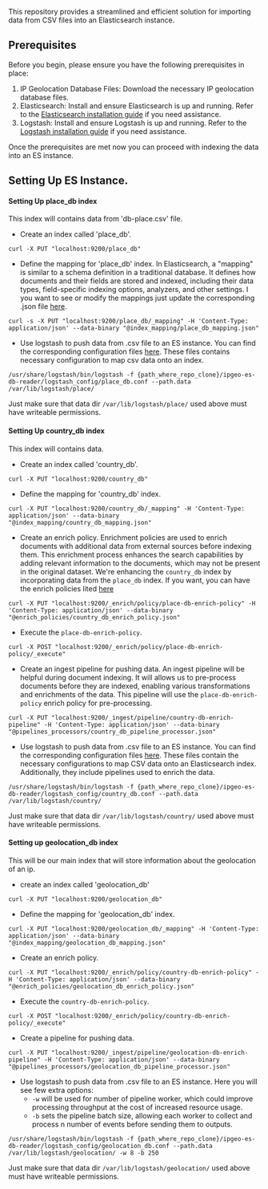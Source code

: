 This repository provides a streamlined and efficient solution for importing data from CSV files into an Elasticsearch instance.

## Prerequisites

Before you begin, please ensure you have the following prerequisites in place:

1) IP Geolocation Database Files: Download the necessary IP geolocation database files.
2) Elasticsearch: Install and ensure Elasticsearch is up and running. Refer to the [Elasticsearch installation guide](https://www.elastic.co/guide/en/elasticsearch/reference/current/install-elasticsearch.html) if you need assistance.
3) Logstash: Install and ensure Logstash is up and running. Refer to the [Logstash installation guide](https://www.elastic.co/guide/en/logstash/current/installing-logstash.html) if you need assistance.

Once the prerequisites are met now you can proceed with indexing the data into an ES instance.

## Setting Up ES Instance.

#### Setting Up place_db index
This index will contains data from 'db-place.csv' file.
- Create an index called 'place_db'.
```
curl -X PUT "localhost:9200/place_db"
```

- Define the mapping for 'place_db' index. In Elasticsearch, a "mapping" is similar to a schema definition in a traditional database. It defines how documents and their fields are stored and indexed, including their data types, field-specific indexing options, analyzers, and other settings. I you want to see or modify the mappings just update the corresponding .json file [here](/index_mapping/).
```
curl -s -X PUT "localhost:9200/place_db/_mapping" -H 'Content-Type: application/json' --data-binary "@index_mapping/place_db_mapping.json"
```

- Use logstash to push data from .csv file to an ES instance. You can find the corresponding configuration files [here](/logstash_config/). These files contains necessary configuration to map csv data onto an index.
```
/usr/share/logstash/bin/logstash -f {path_where_repo_clone}/ipgeo-es-db-reader/logstash_config/place_db.conf --path.data /var/lib/logstash/place/
```

Just make sure that data dir `/var/lib/logstash/place/` used above must have writeable permissions.

#### Setting Up country_db index
This index will contains data.

- Create an index called 'country_db'.
```
curl -X PUT "localhost:9200/country_db"
```

- Define the mapping for 'country_db' index.
```
curl -X PUT "localhost:9200/country_db/_mapping" -H 'Content-Type: application/json' --data-binary "@index_mapping/country_db_mapping.json"
```

- Create an enrich policy. Enrichment policies are used to enrich documents with additional data from external sources before indexing them. This enrichment process enhances the search capabilities by adding relevant information to the documents, which may not be present in the original dataset. We're enhancing the `country_db` index by incorporating data from the `place_db` index.
If you want, you can have the enrich policies lited [here](/enrich_policies/)
```
curl -X PUT "localhost:9200/_enrich/policy/place-db-enrich-policy" -H 'Content-Type: application/json' --data-binary "@enrich_policies/country_db_enrich_policy.json"
```

- Execute the `place-db-enrich-policy`.
```
curl -X POST "localhost:9200/_enrich/policy/place-db-enrich-policy/_execute"
```

- Create an ingest pipeline for pushing data. An ingest pipeline will be helpful during document indexing. It will allows us to pre-process documents before they are indexed, enabling various transformations and enrichments of the data. This pipeline will use the `place-db-enrich-policy` enrich policy for pre-processing.
```
curl -X PUT "localhost:9200/_ingest/pipeline/country-db-enrich-pipeline" -H 'Content-Type: application/json' --data-binary "@pipelines_processors/country_db_pipeline_processor.json"
```

- Use logstash to push data from .csv file to an ES instance. You can find the corresponding configuration files [here](/logstash_config/). These files contain the necessary configurations to map CSV data onto an Elasticsearch index. Additionally, they include pipelines used to enrich the data.
```
/usr/share/logstash/bin/logstash -f {path_where_repo_clone}/ipgeo-es-db-reader/logstash_config/country_db.conf --path.data /var/lib/logstash/country/
```
Just make sure that data dir `/var/lib/logstash/country/` used above must have writeable permissions.

#### Setting up geolocation_db index
This will be our main index that will store information about the geolocation of an ip.

- create an index called 'geolocation_db'
```
curl -X PUT "localhost:9200/geolocation_db"
```

- Define the mapping for 'geolocation_db' index.
```
curl -X PUT "localhost:9200/geolocation_db/_mapping" -H 'Content-Type: application/json' --data-binary "@index_mapping/geolocation_db_mapping.json"
```

- Create an enrich policy.
```
curl -X PUT "localhost:9200/_enrich/policy/country-db-enrich-policy" -H 'Content-Type: application/json' --data-binary "@enrich_policies/geolocation_db_enrich_policy.json"
```

- Execute the `country-db-enrich-policy`.
```
curl -X POST "localhost:9200/_enrich/policy/country-db-enrich-policy/_execute"
```

- Create a pipeline for pushing data.
```
curl -X PUT "localhost:9200/_ingest/pipeline/geolocation-db-enrich-pipeline" -H 'Content-Type: application/json' --data-binary "@pipelines_processors/geolocation_db_pipeline_processor.json"
```

- Use logstash to push data from .csv file to an ES instance. Here you will see few extra options:
    - `-w` will be used for number of pipeline worker, which could improve processing throughput at the cost of increased resource usage.
    - `-b` sets the pipeline batch size, allowing each worker to collect and process n number of events before sending them to outputs.
```
/usr/share/logstash/bin/logstash -f {path_where_repo_clone}/ipgeo-es-db-reader/logstash_config/geolocation_db.conf --path.data /var/lib/logstash/geolocation/ -w 8 -b 250
```
Just make sure that data dir `/var/lib/logstash/geolocation/` used above must have writeable permissions.
